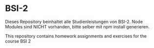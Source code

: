 # BSI-2

Dieses Repository beinhaltet alle Studienleistungen von BSI-2.
Node Modules sind NICHT vorhanden, bitte selber mit npm install generieren.

This repository contains homework assignments and exercises for the course BSI 2

